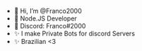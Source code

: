 - 👋 Hi, I’m @Franco2000
- 👀 Node.JS Developer
- 💞️ Discord: Franco#2000
- ✨ I make Private Bots for discord Servers
- ✨ Brazilian <3
